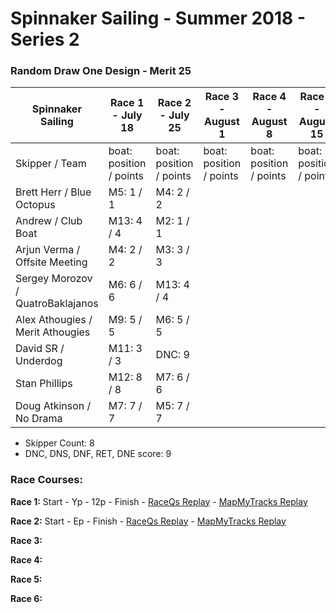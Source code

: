 # Spinnaker Sailing - Summer 2018 - Series 2
### Random Draw One Design - Merit 25

| Spinnaker Sailing | Race 1 - July 18 | Race 2 - July 25 | Race 3 - August 1 | Race 4 - August 8 | Race 5 - August 15 | Race 6 - August 22 | Series Points | Final Series Points |
| --- | --- | --- | --- | --- | --- | --- | --- | --- |
| Skipper / Team | boat: position / points | boat: position / points | boat: position / points | boat: position / points | boat: position / points | boat: position / points | | Best 4 Races |
| Brett Herr / Blue Octopus | M5: 1 / 1 | M4: 2 / 2 |  |  |  |  | 3 | 3 |
| Andrew / Club Boat | M13: 4 / 4 | M2: 1 / 1 |  |  |  |  | 5 | 5 |
| Arjun Verma / Offsite Meeting | M4: 2 / 2 | M3: 3 / 3 |  |  |  |  | 5 | 5 |
| Sergey Morozov / QuatroBaklajanos | M6: 6 / 6 | M13: 4 / 4 |  |  |  |  | 10 | 10 |
| Alex Athougies / Merit Athougies | M9: 5 / 5 | M6: 5 / 5 |  |  |  |  | 10 | 10 |
| David SR / Underdog | M11: 3 / 3 | DNC: 9  |  |  |  |  | 12 | 12 |
| Stan Phillips | M12: 8 / 8 | M7: 6 / 6 |  |  |  |  | 14 | 14 |
| Doug Atkinson / No Drama | M7: 7 / 7 | M5: 7 / 7  |  |  |  |  | 14 | 14 |

* Skipper Count: 8
* DNC, DNS, DNF, RET, DNE score: 9


### Race Courses:

**Race 1:** Start - Yp - 12p - Finish - [RaceQs Replay](http://raceqs.com/regattas/65439?eventId=70783) - [MapMyTracks Replay](http://www.mapmytracks.com/explore/activity/2944899)

**Race 2:** Start - Ep - Finish - [RaceQs Replay](http://raceqs.com/regattas/65439?eventId=70784) - [MapMyTracks Replay](http://www.mapmytracks.com/explore/activity/2944904)

**Race 3:** 

**Race 4:** 

**Race 5:**

**Race 6:**